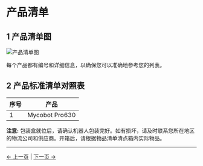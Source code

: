 # 产品清单

## 1 产品清单图

![产品清单图]()

每个产品都有编号和详细信息，以确保您可以准确地参考您的列表。

## 2 产品标准清单对照表

| 序号 | 产品 |
|------------|-----------------|
|  1 |Mycobot Pro630 |


**注意:** 包装盒就位后，请确认机器人包装完好。如有损坏，请及时联系您所在地区的物流公司和供应商。开箱后，请根据物品清单清点箱内实际物品。


---
[← 上一页](./4-FirstInstallAndUse.md) | [下一页 →](./4.2-ProductUnboxingGuide.md)